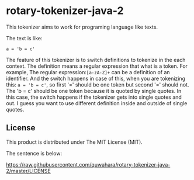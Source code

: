 # rotary-tokenizer-java-2

This tokenizer aims to work for programing language like texts.

The text is like:
```
a = 'b = c'
```

The feature of this tokenizer is to switch definitions to tokenize in the
each context. The definition means a regular expression that what is a token.
For example, The regular expression:`[a-zA-Z]+` can be a definition of an
identifier. And the switch happens in case of this, when you are tokenizing
this: `a = 'b = c'`, so first '=' should be one token but second '=' should not.
The 'b = c' should be one token because it is quoted by single quotes.
In this case, the switch happens if the tokenizer gets into single quotes and
out. I guess you want to use different definition inside and outside of
single quotes.

## License

This product is distributed under The MIT License (MIT).

The sentence is below:

https://raw.githubusercontent.com/quwahara/rotary-tokenizer-java-2/master/LICENSE